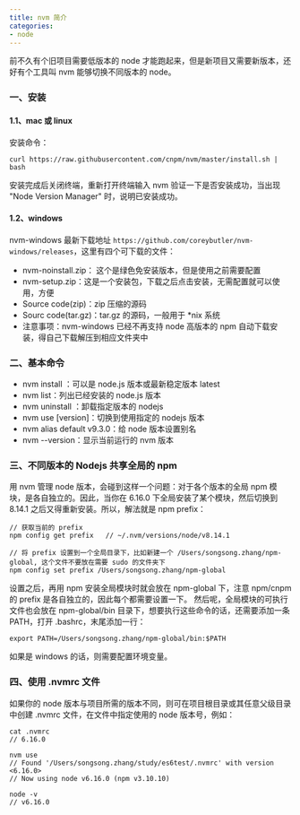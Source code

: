 ```yaml
---
title: nvm 简介
categories:
- node
---
```

前不久有个旧项目需要低版本的 node 才能跑起来，但是新项目又需要新版本，还好有个工具叫 nvm 能够切换不同版本的 node。
<!--more--> 
### 一、安装
#### 1.1、mac 或 linux
安装命令：
```
curl https://raw.githubusercontent.com/cnpm/nvm/master/install.sh | bash
```
安装完成后关闭终端，重新打开终端输入 nvm 验证一下是否安装成功，当出现 "Node Version Manager" 时，说明已安装成功。
#### 1.2、windows
nvm-windows 最新下载地址 `https://github.com/coreybutler/nvm-windows/releases`，这里有四个可下载的文件：
- nvm-noinstall.zip： 这个是绿色免安装版本，但是使用之前需要配置
- nvm-setup.zip：这是一个安装包，下载之后点击安装，无需配置就可以使用，方便
- Source code(zip)：zip 压缩的源码
- Sourc code(tar.gz)：tar.gz 的源码，一般用于 *nix 系统
- 注意事项：nvm-windows 已经不再支持 node 高版本的 npm 自动下载安装，得自己下载解压到相应文件夹中

### 二、基本命令
- nvm install <version>：可以是 node.js 版本或最新稳定版本 latest
- nvm list：列出已经安装的 node.js 版本
- nvm uninstall <version>：卸载指定版本的 nodejs
- nvm use [version]：切换到使用指定的 nodejs 版本
- nvm alias default v9.3.0：给 node 版本设置别名
- nvm --version：显示当前运行的 nvm 版本

### 三、不同版本的 Nodejs 共享全局的 npm
用 nvm 管理 node 版本，会碰到这样一个问题：对于各个版本的全局 npm 模块，是各自独立的。因此，当你在 6.16.0 下全局安装了某个模块，然后切换到 8.14.1 之后又得重新安装。所以，解法就是 npm prefix：
```
// 获取当前的 prefix
npm config get prefix   // ~/.nvm/versions/node/v8.14.1

// 将 prefix 设置到一个全局目录下，比如新建一个 /Users/songsong.zhang/npm-global, 这个文件不要放在需要 sudo 的文件夹下
npm config set prefix /Users/songsong.zhang/npm-global
```
设置之后，再用 npm 安装全局模块时就会放在 npm-global 下，注意 npm/cnpm 的 prefix 是各自独立的，因此每个都需要设置一下。
然后呢，全局模块的可执行文件也会放在 npm-global/bin 目录下，想要执行这些命令的话，还需要添加一条 PATH，打开 .bashrc，末尾添加一行：
```
export PATH=/Users/songsong.zhang/npm-global/bin:$PATH
```
如果是 windows 的话，则需要配置环境变量。
### 四、使用 .nvmrc 文件
如果你的 node 版本与项目所需的版本不同，则可在项目根目录或其任意父级目录中创建 .nvmrc 文件，在文件中指定使用的 node 版本号，例如：
```
cat .nvmrc
// 6.16.0

nvm use
// Found '/Users/songsong.zhang/study/es6test/.nvmrc' with version <6.16.0>
// Now using node v6.16.0 (npm v3.10.10)

node -v
// v6.16.0
```